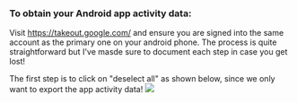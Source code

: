### To obtain your Android app activity data:

Visit https://takeout.google.com/ and ensure you are signed into the same account as the primary one on your android phone. The process is quite straightforward but I've masde sure to document each step in case you get lost!

The first step is to click on "deselect all" as shown below, since we only want to export the app activity data!
![](https://user-images.githubusercontent.com/68754864/96494580-2dd69800-1264-11eb-93a3-8a2270246b41.png)
